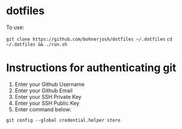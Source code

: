 # dotfiles

To use:

`git clone https://github.com/bohnerjosh/dotfiles ~/.dotfiles`
`cd ~/.dotfiles && ./run.sh`

# Instructions for authenticating git

1. Enter your Github Username
2. Enter your Github Email
3. Enter your SSH Private Key
4. Enter your SSH Public Key
5. Enter command below:

```
git config --global credential.helper store
```
